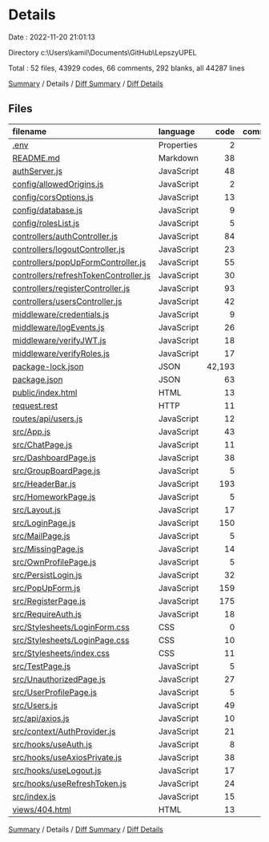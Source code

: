 # Details

Date : 2022-11-20 21:01:13

Directory c:\\Users\\kamil\\Documents\\GitHub\\LepszyUPEL

Total : 52 files,  43929 codes, 66 comments, 292 blanks, all 44287 lines

[Summary](results.md) / Details / [Diff Summary](diff.md) / [Diff Details](diff-details.md)

## Files
| filename | language | code | comment | blank | total |
| :--- | :--- | ---: | ---: | ---: | ---: |
| [.env](/.env) | Properties | 2 | 0 | 0 | 2 |
| [README.md](/README.md) | Markdown | 38 | 0 | 33 | 71 |
| [authServer.js](/authServer.js) | JavaScript | 48 | 6 | 15 | 69 |
| [config/allowedOrigins.js](/config/allowedOrigins.js) | JavaScript | 2 | 0 | 2 | 4 |
| [config/corsOptions.js](/config/corsOptions.js) | JavaScript | 13 | 0 | 3 | 16 |
| [config/database.js](/config/database.js) | JavaScript | 9 | 5 | 2 | 16 |
| [config/rolesList.js](/config/rolesList.js) | JavaScript | 5 | 0 | 2 | 7 |
| [controllers/authController.js](/controllers/authController.js) | JavaScript | 84 | 3 | 10 | 97 |
| [controllers/logoutController.js](/controllers/logoutController.js) | JavaScript | 23 | 3 | 5 | 31 |
| [controllers/popUpFormController.js](/controllers/popUpFormController.js) | JavaScript | 55 | 3 | 9 | 67 |
| [controllers/refreshTokenController.js](/controllers/refreshTokenController.js) | JavaScript | 30 | 1 | 4 | 35 |
| [controllers/registerController.js](/controllers/registerController.js) | JavaScript | 93 | 5 | 14 | 112 |
| [controllers/usersController.js](/controllers/usersController.js) | JavaScript | 42 | 2 | 5 | 49 |
| [middleware/credentials.js](/middleware/credentials.js) | JavaScript | 9 | 0 | 3 | 12 |
| [middleware/logEvents.js](/middleware/logEvents.js) | JavaScript | 26 | 0 | 7 | 33 |
| [middleware/verifyJWT.js](/middleware/verifyJWT.js) | JavaScript | 18 | 0 | 4 | 22 |
| [middleware/verifyRoles.js](/middleware/verifyRoles.js) | JavaScript | 17 | 0 | 2 | 19 |
| [package-lock.json](/package-lock.json) | JSON | 42,193 | 0 | 1 | 42,194 |
| [package.json](/package.json) | JSON | 63 | 0 | 1 | 64 |
| [public/index.html](/public/index.html) | HTML | 13 | 0 | 2 | 15 |
| [request.rest](/request.rest) | HTTP | 11 | 2 | 7 | 20 |
| [routes/api/users.js](/routes/api/users.js) | JavaScript | 12 | 0 | 4 | 16 |
| [src/App.js](/src/App.js) | JavaScript | 43 | 0 | 5 | 48 |
| [src/ChatPage.js](/src/ChatPage.js) | JavaScript | 11 | 0 | 3 | 14 |
| [src/DashboardPage.js](/src/DashboardPage.js) | JavaScript | 38 | 0 | 5 | 43 |
| [src/GroupBoardPage.js](/src/GroupBoardPage.js) | JavaScript | 5 | 0 | 3 | 8 |
| [src/HeaderBar.js](/src/HeaderBar.js) | JavaScript | 193 | 0 | 12 | 205 |
| [src/HomeworkPage.js](/src/HomeworkPage.js) | JavaScript | 5 | 0 | 3 | 8 |
| [src/Layout.js](/src/Layout.js) | JavaScript | 17 | 0 | 3 | 20 |
| [src/LoginPage.js](/src/LoginPage.js) | JavaScript | 150 | 9 | 14 | 173 |
| [src/MailPage.js](/src/MailPage.js) | JavaScript | 5 | 0 | 3 | 8 |
| [src/MissingPage.js](/src/MissingPage.js) | JavaScript | 14 | 0 | 3 | 17 |
| [src/OwnProfilePage.js](/src/OwnProfilePage.js) | JavaScript | 5 | 0 | 3 | 8 |
| [src/PersistLogin.js](/src/PersistLogin.js) | JavaScript | 32 | 1 | 9 | 42 |
| [src/PopUpForm.js](/src/PopUpForm.js) | JavaScript | 159 | 6 | 12 | 177 |
| [src/RegisterPage.js](/src/RegisterPage.js) | JavaScript | 175 | 7 | 16 | 198 |
| [src/RequireAuth.js](/src/RequireAuth.js) | JavaScript | 18 | 3 | 4 | 25 |
| [src/Stylesheets/LoginForm.css](/src/Stylesheets/LoginForm.css) | CSS | 0 | 0 | 1 | 1 |
| [src/Stylesheets/LoginPage.css](/src/Stylesheets/LoginPage.css) | CSS | 10 | 5 | 5 | 20 |
| [src/Stylesheets/index.css](/src/Stylesheets/index.css) | CSS | 11 | 0 | 3 | 14 |
| [src/TestPage.js](/src/TestPage.js) | JavaScript | 5 | 0 | 3 | 8 |
| [src/UnauthorizedPage.js](/src/UnauthorizedPage.js) | JavaScript | 27 | 0 | 6 | 33 |
| [src/UserProfilePage.js](/src/UserProfilePage.js) | JavaScript | 5 | 0 | 3 | 8 |
| [src/Users.js](/src/Users.js) | JavaScript | 49 | 0 | 8 | 57 |
| [src/api/axios.js](/src/api/axios.js) | JavaScript | 10 | 0 | 3 | 13 |
| [src/context/AuthProvider.js](/src/context/AuthProvider.js) | JavaScript | 21 | 0 | 5 | 26 |
| [src/hooks/useAuth.js](/src/hooks/useAuth.js) | JavaScript | 8 | 0 | 3 | 11 |
| [src/hooks/useAxiosPrivate.js](/src/hooks/useAxiosPrivate.js) | JavaScript | 38 | 0 | 7 | 45 |
| [src/hooks/useLogout.js](/src/hooks/useLogout.js) | JavaScript | 17 | 0 | 5 | 22 |
| [src/hooks/useRefreshToken.js](/src/hooks/useRefreshToken.js) | JavaScript | 24 | 0 | 4 | 28 |
| [src/index.js](/src/index.js) | JavaScript | 15 | 5 | 1 | 21 |
| [views/404.html](/views/404.html) | HTML | 13 | 0 | 2 | 15 |

[Summary](results.md) / Details / [Diff Summary](diff.md) / [Diff Details](diff-details.md)